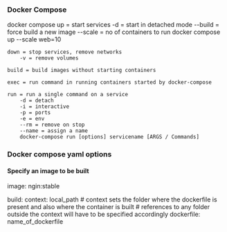 ### Docker Compose

docker compose 
    up = start services
        -d = start in detached mode
        --build = force build a new image
        --scale = no of containers to run
            docker compose up --scale web=10

    down = stop services, remove networks
        -v = remove volumes
    
    build = build images without starting containers

    exec = run command in running containers started by docker-compose

    run = run a single command on a service
        -d = detach
        -i = interactive
        -p = ports
        -e = env
        --rm = remove on stop
        --name = assign a name
        docker-compose run [options] servicename [ARGS / Commands]


### Docker compose yaml options

#### Specify an image to be built

image: ngin:stable

build:
    context: local_path
    # context sets the folder where the dockerfile is present and also where the container is built
    # references to any folder outside the context will have to be specified accordingly
    dockerfile: name_of_dockerfile



